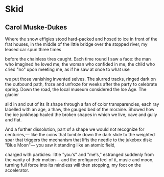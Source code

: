 # Skid
## Carol Muske-Dukes
Where the snow effigies stood
hard-packed and hosed to ice
in front of the frat houses,
in the middle of the little bridge
over the stopped river,
my leased car spun three times

before the chainless tires caught.
Each time round I saw a face:
the man who imagined he loved me;
the woman who confided in me,
the child who cried "no" upon meeting me,
as if he saw at once to what use

we put those vanishing invented selves.
The slurred tracks, ringed dark
on the outbound path, froze and unfroze
for weeks after the party to celebrate spring.
Down the road, the local museum
considered the Ice Age. The glacier

slid in and out of its lit shape
through a fan of color transparencies,
each ray labelled with an age, a thaw,
the gauged bed of the moraine. Showed how
the ice junkheap hauled the broken shapes
in which we live, cave and gully and flat.

And a further dissolution, part of
a shape we would not recognize for centuries,—
like the coins that tumble down the dark slide
to the weighted spar that triggers the mechanism
that lifts the needle to the jukebox disk: "Blue Moon"—
you saw it standing like an atomic field,

charged with particles: little "you's" and "me's,"
estranged suddenly from the vanity of their motion—
and the prefigured feel of it, music and moon,
turning full force into its mindless will
then stopping, my foot on the accelerator.